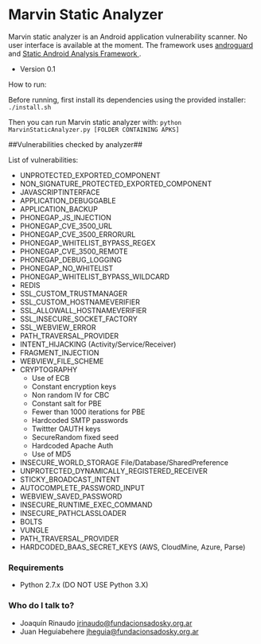 # Marvin Static Analyzer #

Marvin static analyzer is an Android application vulnerability scanner. No user interface is available at the moment. The framework uses [ androguard ](https://github.com/androguard/androguard/) and [ Static Android Analysis Framework ](https://github.com/SAAF-Developers/saaf/).

* Version 0.1

How to run:

Before running, first install its dependencies using the provided installer:
  ```./install.sh```

Then you can run Marvin static analyzer with:
  ```python MarvinStaticAnalyzer.py [FOLDER CONTAINING APKS]```

##Vulnerabilities checked by analyzer##

List of vulnerabilities:

* UNPROTECTED_EXPORTED_COMPONENT
* NON_SIGNATURE_PROTECTED_EXPORTED_COMPONENT
* JAVASCRIPTINTERFACE
* APPLICATION_DEBUGGABLE
* APPLICATION_BACKUP
* PHONEGAP_JS_INJECTION
* PHONEGAP_CVE_3500_URL
* PHONEGAP_CVE_3500_ERRORURL
* PHONEGAP_WHITELIST_BYPASS_REGEX
* PHONEGAP_CVE_3500_REMOTE
* PHONEGAP_DEBUG_LOGGING
* PHONEGAP_NO_WHITELIST
* PHONEGAP_WHITELIST_BYPASS_WILDCARD
* REDIS
* SSL_CUSTOM_TRUSTMANAGER
* SSL_CUSTOM_HOSTNAMEVERIFIER
* SSL_ALLOWALL_HOSTNAMEVERIFIER
* SSL_INSECURE_SOCKET_FACTORY
* SSL_WEBVIEW_ERROR																	
* PATH_TRAVERSAL_PROVIDER																
* INTENT_HIJACKING (Activity/Service/Receiver)
* FRAGMENT_INJECTION																	
* WEBVIEW_FILE_SCHEME
* CRYPTOGRAPHY
	* Use of ECB
	* Constant encryption keys
	* Non random IV for CBC
	* Constant salt for PBE
	* Fewer than 1000 iterations for PBE
	* Hardcoded SMTP passwords
	* Twittter OAUTH keys
	* SecureRandom fixed seed
	* Hardcoded Apache Auth
	* Use of MD5
* INSECURE_WORLD_STORAGE File/Database/SharedPreference
* UNPROTECTED_DYNAMICALLY_REGISTERED_RECEIVER
* STICKY_BROADCAST_INTENT
* AUTOCOMPLETE_PASSWORD_INPUT
* WEBVIEW_SAVED_PASSWORD
* INSECURE_RUNTIME_EXEC_COMMAND
* INSECURE_PATHCLASSLOADER
* BOLTS
* VUNGLE
* PATH_TRAVERSAL_PROVIDER
* HARDCODED_BAAS_SECRET_KEYS (AWS, CloudMine, Azure, Parse)


### Requirements ###

* Python 2.7.x (DO NOT USE Python 3.X) 

### Who do I talk to? ###
* Joaquín Rinaudo jrinaudo@fundacionsadosky.org.ar
* Juan Heguiabehere jheguia@fundacionsadosky.org.ar